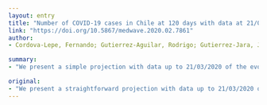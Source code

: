 ```yaml
---
layout: entry
title: "Number of COVID-19 cases in Chile at 120 days with data at 21/03/2020 and threshold of daily effort to flatten the epi-curve"
link: "https://doi.org/10.5867/medwave.2020.02.7861"
author:
- Cordova-Lepe, Fernando; Gutierrez-Aguilar, Rodrigo; Gutierrez-Jara, Juan Pablo

summary:
- "We present a simple projection with data up to 21/03/2020 of the evolution of the number of COVID-19 cases per day in Chile using data from the Ministry of Health. We estimate over 100 000 cases at 120 days consistent with the data recorded to date. Use an exponential total case model to represent (using a parameter) the daily effort to reduce a high initial daily growth rate. This model is based on different numerical scenarios of feasibility and desired future prevalence. Using a cubic adjustment model, we estimate more cases in Chile a projection of the data. up to 20/03/2020. Data."

original:
- "We present a straightforward projection with data up to 21/03/2020 of the evolution of the number of COVID-19 cases per day in Chile using data from the Ministry of Health. Assuming an arithmetical growth in the second variation of the data, we present a cubic adjustment model in which we estimate over 100 000 cases at 120 days consistent with the data recorded to date. Furthermore, we use an exponential total case model to represent (using a parameter) the daily effort to reduce a high initial daily growth rate. We simulate this model with different numerical scenarios of feasibility and desired future prevalence."
---
```


